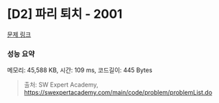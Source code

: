 # [D2] 파리 퇴치 - 2001 

[문제 링크](https://swexpertacademy.com/main/code/problem/problemDetail.do?contestProbId=AV5PzOCKAigDFAUq) 

### 성능 요약

메모리: 45,588 KB, 시간: 109 ms, 코드길이: 445 Bytes



> 출처: SW Expert Academy, https://swexpertacademy.com/main/code/problem/problemList.do